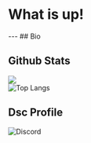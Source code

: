 <h1> What is up! </h1>
---
## Bio

## Github Stats
![](https://github-readme-stats.vercel.app/api?username=ycl310&show_icons=true) <br>
![Top Langs](https://github-readme-stats.vercel.app/api/top-langs/?username=ycl310)

## Dsc Profile
![Discord](https://discord.c99.nl/widget/theme-1/726514422360703008.png)
